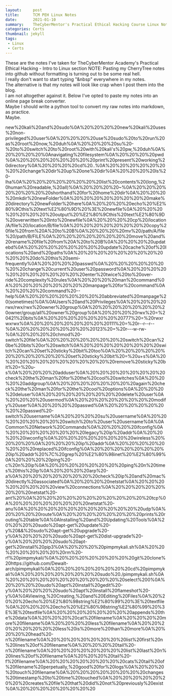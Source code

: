 ```yaml
---
layout:     post
title:      TCM PEH Linux Notes
date:       2021-01-10
summary:    TheCyberMentor's Practical Ethical Hacking Course Linux Notes
categories: Certs
thumbnail: jekyll
tags:
 - Linux
 - Certs
---
```


These are the notes I've taken for TheCyberMentor Academy's Practical Ethical Hacking - Intro to Linux section
NOTE: Pasting my CherryTree notes into github without formatting is turning out to be some real hell.  
I really don't want to start typing "&nbsp" everywhere in my notes.  
The alternative is that my notes will look like crap when I post them into the blog.  
I am not altogether against it.  Below I've opted to paste my notes into an online page break converter.  
Maybe I should write a python tool to convert my raw notes into markdown, as practice.  
Maybe.  

new%20kali%20and%20sudo%0A%20%20%20%20new%20kali%20uses%20non-privileged%20user%0A%20%20%20%20use%20sudo%20to%20run%20as%20root%20now,%20duh%0A%20%20%20%20su%20-%20to%20switch%20to%20root%20with%20kali's%20pw,%20duh%0A%20%20%20%20%0Anavigating%20filesystem%0A%20%20%20%20pwd%0A%20%20%20%20%20%20%20%20print%20present%20working%20directory%0A%20%20%20%20cd%20..%0A%20%20%20%20%20%20%20%20change%20dir%20up%20one%20dir%0A%20%20%20%20ls%20-lha%0A%20%20%20%20%20%20%20%20list%20contents%20(long,%20human%20readable,%20all)%0A%20%20%20%20~%0A%20%20%20%20%20%20%20%20shorthand%20for%20home%20dir%0A%20%20%20%20mkdir%20newFolder%0A%20%20%20%20%20%20%20%20make%20directory%20newFolder%20here%0A%20%20%20%20echo%20%E2%80%9Cthis%20text%E2%80%9D%20%3E%20newfile%0A%20%20%20%20%20%20%20%20output%20%E2%80%9Cthis%20text%E2%80%9D%20overwritten%20into%20newfile%0A%20%20%20%20cp%20/location/A/file%20/location/B/file%0A%20%20%20%20%20%20%20%20copy%20file%20from%20A%20to%20B%0A%20%20%20%20mv%20/path/A/file%20/path/B/FILE%0A%20%20%20%20%20%20%20%20move%20and%20rename%20file%20from%20A%20to%20B%0A%20%20%20%20updatebd%0A%20%20%20%20%20%20%20%20update%20cache%20of%20locations%20and%20paths%0A%20%20%20%20%20%20%20%20%20%20%20%20do%20this%20semi-frequently%0A%20%20%20%20passwd%0A%20%20%20%20%20%20%20%20change%20current%20user%20password%0A%20%20%20%20%20%20%20%20%20%20%20%20enter%20twice%20to%20over-ride%20complexity%20rules%0A%20%20%20%20man%20command%0A%20%20%20%20%20%20%20%20manpage%20for%20command%0A%20%20%20%20command%20--help%0A%20%20%20%20%20%20%20%20abbreviated%20manpage%20(sometimes)%0A%0AUsers%20and%20Privileges%0A%20%20%20%20rwx/rwx/rwx%20owner%20group%0A%20%20%20%20%20%20%20%20owner/group/all%20owner%20group%0A%20%20%20%20rwx%20=%20421%20bits%0A%20%20%20%20%20%20%20%20777%20=%20rwxrwxrwx%0A%20%20%20%20%20%20%20%20111%20=%20r--r--r--%0A%20%20%20%20%20%20%20%20123%20=%20r---w-rw-%0A%20%20%20%20chmod%20-switch%20file%0A%20%20%20%20%20%20%20%20switch%20can%20be%20bits%20or%20switch%0A%20%20%20%20%20%20%20%20switch%20can%20set%20sticky%20bit%20too%0A%20%20%20%20%20%20%20%20%20%20%20%20set%20sticky%20bit%20=%20u+s%0A%20%20%20%20%20%20%20%20%20%20%20%20remove%20sticky%20bit%20=%20u-s%0A%20%20%20%20adduser%0A%20%20%20%20%20%20%20%20check%20the%20man%20for%20the%20cool%20switches%0A%20%20%20%20addgroup%0A%20%20%20%20%20%20%20%20again%20check%20the%20man%20for%20the%20cool%20options%0A%20%20%20%20deluser%0A%20%20%20%20%20%20%20%20delete%20user%0A%20%20%20%20usermod%0A%20%20%20%20%20%20%20%20modify%20user%0A%20%20%20%20passwd%0A%20%20%20%20%20%20%20%20passwd%20-switch%20username%0A%20%20%20%20su%20username%0A%20%20%20%20%20%20%20%20switch%20to%20user%20username%0A%0ACommon%20Network%20Commands%0A%20%20%20%20ifconfig%0A%20%20%20%20%20%20%20%20legacy%20ip%20addr%0A%20%20%20%20iwconfig%0A%20%20%20%20%20%20%20%20wireless%20%20%20%20%0A%20%20%20%20ip%20addr%0A%20%20%20%20%20%20%20%20replaced%20ifconfig%0A%20%20%20%20%20%20%20%20ip%20addr%20%7C%20grep%20%E2%80%98inet%20%E2%80%99%0A%20%20%20%20ping%20-c%20n%20ip%0A%20%20%20%20%20%20%20%20ping%20n%20times%20this%20ip%0A%20%20%20%20arp%20-a%0A%20%20%20%20%20%20%20%20check%20ip%20and%20mac%20directly%20associated%0A%20%20%20%20netstat%0A%20%20%20%20%20%20%20%20view%20connections%0A%20%20%20%20%20%20%20%20netstat%20-ant%20%0A%20%20%20%20%20%20%20%20%20%20%20%20tcp%0A%20%20%20%20%20%20%20%20netstat%20-anu%0A%20%20%20%20%20%20%20%20%20%20%20%20udp%0A%20%20%20%20route%0A%20%20%20%20%20%20%20%20prints%20routing%20table%0A%0AInstalling%20and%20Updating%20Tools%0A%20%20%20%20sudo%20apt-get%20update%20-y%20&&%20sudo%20apt-get%20upgrade%20-y%0A%20%20%20%20sudo%20apt-get%20dist-upgrade%20-y%0A%20%20%20%20sudo%20apt-get%20install%20pip3%0A%20%20%20%20pimpmykali.sh%0A%20%20%20%20%20%20%20%20rm%20-rf%20pimpmykali/%0A%20%20%20%20%20%20%20%20git%20clone%20https://github.com/Dewalt-arch/pimpmykali%0A%20%20%20%20%20%20%20%20cd%20pimpmykali%0A%20%20%20%20%20%20%20%20sudo%20./pimpmykali.sh%0A%20%20%20%20%20%20%20%20%20%20%20%20select%200%0A%20%20%20%20sudo%20apt%20install%20gedit%20-y%0A%20%20%20%20sudo%20apt%20install%20flameshot%20-y%0A%0AViewing,%20Creating,%20and%20Editing%20Files%0A%20%20%20%20echo%20%E2%80%98string%E2%80%99%20%3E%20textfile%0A%20%20%20%20echo%20%E2%80%98string%E2%80%99%20%3E%3E%20textfile%0A%20%20%20%20%20%20%20%20appends%20the%20data%0A%20%20%20%20cat%20filename%0A%20%20%20%20more%20filename%0A%20%20%20%20less%20filename%0A%20%20%20%20%20%20%20%20less%20is%20more%20than%20more%0A%20%20%20%20head%20-n%20filename%0A%20%20%20%20%20%20%20%20list%20first%20n%20lines%20of%20filename%0A%20%20%20%20tail%20-n%20filename%0A%20%20%20%20%20%20%20%20list%20last%20n%20lines%20of%20filename%0A%20%20%20%20tail%20-f%20filename%0A%20%20%20%20%20%20%20%20cats%20tail%20of%20filename%20perpetually,%20good%20for%20logs%0A%20%20%20%20touch%20filename%0A%20%20%20%20%20%20%20%20changes%20timestamp%20to%20time%20touched%0A%20%20%20%20%20%20%20%20creates%20file%20that%20did%20not%20previously%20exist%0A%20%20%20%20%20%20%20%20
